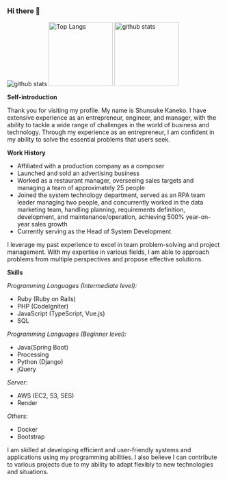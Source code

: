 ### Hi there 👋

<p align="left"> 
  <img alt="github stats" src="https://github-readme-stats.vercel.app/api/wakatime?username=shunsukekaneko72106" />
  <img alt="Top Langs" height="150px" src="https://github-readme-stats.vercel.app/api/top-langs/?username=shunsukekaneko72106&layout=compact&show_icons=true&theme=onedark" />
  <img alt="github stats" height="150px" src="https://github-readme-stats.vercel.app/api?username=shunsukekaneko72106&theme=onedark&show_icons=ture" />
</p>

**Self-introduction**

Thank you for visiting my profile. My name is Shunsuke Kaneko. I have extensive experience as an entrepreneur, engineer, and manager, with the ability to tackle a wide range of challenges in the world of business and technology. Through my experience as an entrepreneur, I am confident in my ability to solve the essential problems that users seek.

**Work History**

- Affiliated with a production company as a composer
- Launched and sold an advertising business
- Worked as a restaurant manager, overseeing sales targets and managing a team of approximately 25 people
- Joined the system technology department, served as an RPA team leader managing two people, and concurrently worked in the data marketing team, handling planning, requirements definition, development, and maintenance/operation, achieving 500% year-on-year sales growth
- Currently serving as the Head of System Development

I leverage my past experience to excel in team problem-solving and project management. With my expertise in various fields, I am able to approach problems from multiple perspectives and propose effective solutions.

**Skills**

*Programming Languages (Intermediate level):*

- Ruby (Ruby on Rails)
- PHP (CodeIgniter)
- JavaScript (TypeScript, Vue.js)
- SQL

*Programming Languages (Beginner level):*

- Java(Spring Boot)
- Processing
- Python (Django)
- jQuery

*Server:*

- AWS (EC2, S3, SES)
- Render

*Others:*

- Docker
- Bootstrap

I am skilled at developing efficient and user-friendly systems and applications using my programming abilities. I also believe I can contribute to various projects due to my ability to adapt flexibly to new technologies and situations.

